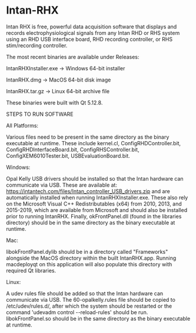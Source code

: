 # Intan-RHX
Intan RHX is free, powerful data acquisition software that displays and records electrophysiological signals from any Intan RHD or RHS system using an RHD USB interface board, RHD recording controller, or RHS stim/recording controller.

The most recent binaries are available under Releases:

IntanRHXInstaller.exe -> Windows 64-bit installer

IntanRHX.dmg -> MacOS 64-bit disk image

IntanRHX.tar.gz -> Linux 64-bit archive file

These binaries were built with Qt 5.12.8.

STEPS TO RUN SOFTWARE

All Platforms:

Various files need to be present in the same directory as the binary executable at runtime. These include kernel.cl, ConfigRHDController.bit, ConfigRHDInterfaceBoard.bit, ConfigRHSController.bit, ConfigXEM6010Tester.bit, USBEvaluationBoard.bit.

Windows:

Opal Kelly USB drivers should be installed so that the Intan hardware can communicate via USB. These are available at: https://intantech.com/files/Intan_controller_USB_drivers.zip and are automatically installed when running IntanRHXInstaller.exe. These also rely on the Microsoft Visual C++ Redistributables (x64) from 2010, 2013, and 2015-2019, which are available from Microsoft and should also be installed prior to running IntanRHX. Finally, okFrontPanel.dll (found in the libraries directory) should be in the same directory as the binary executable at runtime.

Mac:

libokFrontPanel.dylib should be in a directory called "Frameworks" alongside the MacOS directory within the built IntanRHX.app. Running macdeployqt on this application will also populate this directory with required Qt libraries.

Linux:

A udev rules file should be added so that the Intan hardware can communicate via USB. The 60-opalkelly.rules file should be copied to /etc/udev/rules.d/, after which the system should be restarted or the command 'udevadm control --reload-rules' should be run. libokFrontPanel.so should be in the same directory as the binary executable at runtime. 
